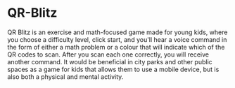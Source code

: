 # QR-Blitz
QR Blitz is an exercise and math-focused game made for young kids, where you choose a difficulty level, click start, and you'll hear a voice command in the form of either a math problem or a colour that will indicate which of the QR codes to scan. After you scan each one correctly, you will receive another command. It would be beneficial in city parks and other public spaces as a game for kids that allows them to use a mobile device, but is also both a physical and mental activity.
